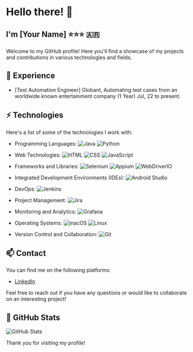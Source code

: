 # Hello there! 👋

## I'm [Your Name] ⭐⭐⭐ 🇦🇷

Welcome to my GitHub profile! Here you'll find a showcase of my projects and contributions in various technologies and fields.

## 🔭 Experience

- [Test Automation Engineer] Globant, Automating test cases from an worldwide known entertainment company (1 Year) Jul, 22 to present.

## ⚡ Technologies

Here's a list of some of the technologies I work with:

- Programming Languages:
  ![Java](https://img.shields.io/badge/-Java-007396?style=flat-square&logo=java&logoColor=white)
  ![Python](https://img.shields.io/badge/-Python-3776AB?style=flat-square&logo=python&logoColor=white)

- Web Technologies:
  ![HTML](https://img.shields.io/badge/-HTML5-E34F26?style=flat-square&logo=html5&logoColor=white)
  ![CSS](https://img.shields.io/badge/-CSS3-1572B6?style=flat-square&logo=css3&logoColor=white)
  ![JavaScript](https://img.shields.io/badge/-JavaScript-F7DF1E?style=flat-square&logo=javascript&logoColor=black)

- Frameworks and Libraries:
  ![Selenium](https://img.shields.io/badge/-Selenium-43B02A?style=flat-square&logo=selenium&logoColor=white)
  ![Appium](https://img.shields.io/badge/-Appium-663399?style=flat-square&logo=appium&logoColor=white)
  ![WebDriverIO](https://img.shields.io/badge/-WebDriverIO-ED5724?style=flat-square&logo=webdriverio&logoColor=white)

- Integrated Development Environments (IDEs):
  ![Android Studio](https://img.shields.io/badge/-Android%20Studio-3DDC84?style=flat-square&logo=android-studio&logoColor=white)

- DevOps:
  ![Jenkins](https://img.shields.io/badge/-Jenkins-D24939?style=flat-square&logo=jenkins&logoColor=white)

- Project Management:
  ![Jira](https://img.shields.io/badge/-Jira-0052CC?style=flat-square&logo=jira&logoColor=white)

- Monitoring and Analytics:
  ![Grafana](https://img.shields.io/badge/-Grafana-F46800?style=flat-square&logo=grafana&logoColor=white)

- Operating Systems:
  ![macOS](https://img.shields.io/badge/-macOS-000000?style=flat-square&logo=apple&logoColor=white)
  ![Linux](https://img.shields.io/badge/-Linux-FCC624?style=flat-square&logo=linux&logoColor=black)

- Version Control and Collaboration:
  ![Git](https://img.shields.io/badge/-Git-F05032?style=flat-square&logo=git&logoColor=white)

## 📫 Contact

You can find me on the following platforms:

- [LinkedIn](link_to_your_profile)

Feel free to reach out if you have any questions or would like to collaborate on an interesting project!

## 🚀 GitHub Stats

![GitHub Stats](https://github-readme-stats.vercel.app/api?username=ssmartinezzz&show_icons=true&count_private=true)

Thank you for visiting my profile!


